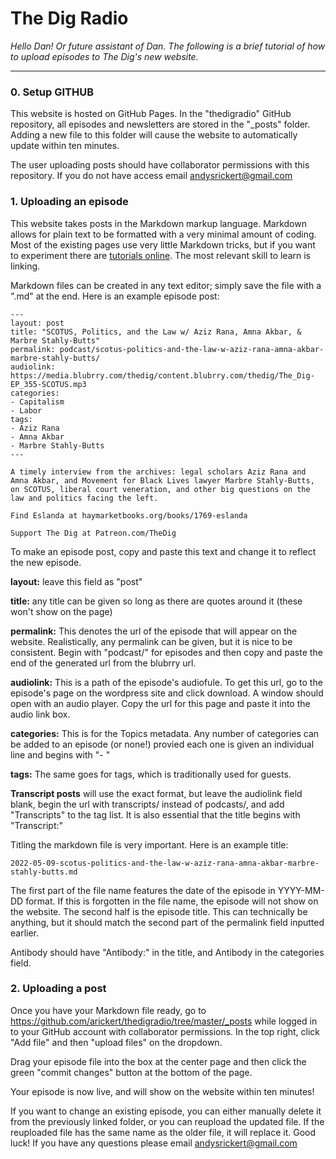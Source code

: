 # The Dig Radio

*Hello Dan! Or future assistant of Dan. The following is a brief tutorial of how to upload episodes to The Dig's new website.*

-----


### 0. Setup GITHUB

This website is hosted on GitHub Pages. In the "thedigradio" GitHub repository, all episodes and newsletters are stored in the "_posts" folder. Adding a new file to this folder will cause the website to automatically update within ten minutes.

The user uploading posts should have collaborator permissions with this repository. If you do not have access email andysrickert@gmail.com

### 1. Uploading an episode

This website takes posts in the Markdown markup language. Markdown allows for plain text to be formatted with a very minimal amount of coding. Most of the existing pages use very little Markdown tricks, but if you want to experiment there are [tutorials online](https://commonmark.org/help/). The most relevant skill to learn is linking.

Markdown files can be created in any text editor; simply save the file with a ".md" at the end. Here is an example episode post:

```
---
layout: post
title: "SCOTUS, Politics, and the Law w/ Aziz Rana, Amna Akbar, & Marbre Stahly-Butts"
permalink: podcast/scotus-politics-and-the-law-w-aziz-rana-amna-akbar-marbre-stahly-butts/
audiolink: https://media.blubrry.com/thedig/content.blubrry.com/thedig/The_Dig-EP_355-SCOTUS.mp3
categories: 
- Capitalism
- Labor
tags: 
- Aziz Rana
- Amna Akbar
- Marbre Stahly-Butts
---

A timely interview from the archives: legal scholars Aziz Rana and Amna Akbar, and Movement for Black Lives lawyer Marbre Stahly-Butts, on SCOTUS, liberal court veneration, and other big questions on the law and politics facing the left.

Find Eslanda at haymarketbooks.org/books/1769-eslanda

Support The Dig at Patreon.com/TheDig

```

To make an episode post, copy and paste this text and change it to reflect the new episode.

**layout:** leave this field as "post"

**title:** any title can be given so long as there are quotes around it (these won't show on the page)

**permalink:** This denotes the url of the episode that will appear on the website. Realistically, any permalink can be given, but it is nice to be consistent. Begin with "podcast/" for episodes and then copy and paste the end of the generated url from the blubrry url.

**audiolink:** This is a path of the episode's audiofule. To get this url, go to the episode's page on the wordpress site and click download. A window should open with an audio player. Copy the url for this page and paste it into the audio link box.

**categories:** This is for the Topics metadata. Any number of categories can be added to an episode (or none!) provied each one is given an individual line and begins with "- "

**tags:** The same goes for tags, which is traditionally used for guests.



**Transcript posts** will use the exact format, but leave the audiolink field blank, begin the url with transcripts/ instead of podcasts/, and add "Transcripts" to the tag list. It is also essential that the title begins with "Transcript:"


Titling the markdown file is very important. Here is an example title:

```
2022-05-09-scotus-politics-and-the-law-w-aziz-rana-amna-akbar-marbre-stahly-butts.md
```

The first part of the file name features the date of the episode in YYYY-MM-DD format. If this is forgotten in the file name, the episode will not show on the website. The second half is the episode title. This can technically be anything, but it should match the second part of the permalink field inputted earlier.

Antibody should have "Antibody:" in the title, and Antibody in the categories field.

### 2. Uploading a post

Once you have your Markdown file ready, go to https://github.com/arickert/thedigradio/tree/master/_posts while logged in to your GitHub account with collaborator permissions. In the top right, click "Add file" and then "upload files" on the dropdown.

Drag your episode file into the box at the center page and then click the green "commit changes" button at the bottom of the page.

Your episode is now live, and will show on the website within ten minutes!

 If you want to change an existing episode, you can either manually delete it from the previously linked folder, or you can reupload the updated file. If the reuploaded file has the same name as the older file, it will replace it. Good luck! If you have any questions please email andysrickert@gmail.com



